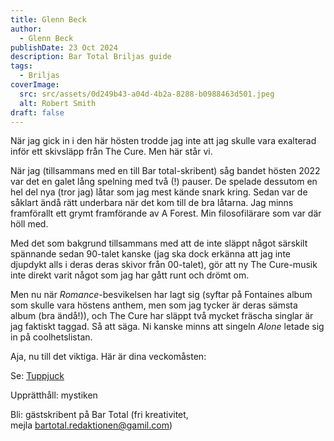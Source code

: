 ```yaml
---
title: Glenn Beck
author:
  - Glenn Beck
publishDate: 23 Oct 2024
description: Bar Total Briljas guide
tags:
  - Briljas
coverImage:
  src: src/assets/0d249b43-a04d-4b2a-8288-b0988463d501.jpeg
  alt: Robert Smith
draft: false
---
```

När jag gick in i den här hösten trodde jag inte att jag skulle vara exalterad inför ett skivsläpp från The Cure. Men här står vi.

När jag (tillsammans med en till Bar total-skribent) såg bandet hösten 2022 var det en galet lång spelning med två (!) pauser. De spelade dessutom en hel del nya (tror jag) låtar som jag mest kände snark kring. Sedan var de såklart ändå rätt underbara när det kom till de bra låtarna. Jag minns framförallt ett grymt framförande av A Forest. Min filosofilärare som var där höll med.

Med det som bakgrund tillsammans med att de inte släppt något särskilt spännande sedan 90-talet kanske (jag ska dock erkänna att jag inte djupdykt alls i deras deras skivor från 00-talet), gör att ny The Cure-musik inte direkt varit något som jag har gått runt och drömt om.

Men nu när *Romance*-besvikelsen har lagt sig (syftar på Fontaines album som skulle vara höstens anthem, men som jag tycker är deras sämsta album (bra ändå!)), och The Cure har släppt två mycket fräscha singlar är jag faktiskt taggad. Så att säga. Ni kanske minns att singeln *Alone* letade sig in på coolhetslistan.

Aja, nu till det viktiga. Här är dina veckomåsten:

Se: [Tuppjuck](https://www.svtplay.se/video/Kk9kZWe/tuppjuck)

Upprätthåll: mystiken 

Bli: gästskribent på Bar Total (fri kreativitet, mejla bartotal.redaktionen@gamil.com)
